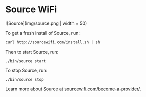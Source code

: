 # Source WiFi

![Source](img/source.png | width = 50)

To get a fresh install of Source, run:

```
curl http://sourcewifi.com/install.sh | sh
```

Then to start Source, run:

```
./bin/source start
```

To stop Source, run:
```
./bin/source stop
```

Learn more about Source at [sourcewifi.com/become-a-provider/](sourcewifi.com/become-a-provider/).
